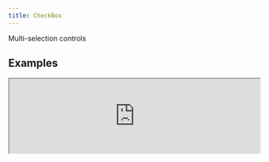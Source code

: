 ```yaml
---
title: CheckBox
---
```

Multi-selection controls

## Examples

<div><iframe style="width: 100%; margin: 0;" src="http://ui-demos.blankapp.org/checkbox-example" scrolling="no" /></div>

```jsx
<CheckBox text={'CheckBox'} />
```

## States

### Disabled

<div><iframe style="width: 100%; margin: 0;" src="http://ui-demos.blankapp.org/checkbox-state-disabled" scrolling="no" /></div>

```jsx
<CheckBox text={'CheckBox'} disabled />
```

### Checked

<div><iframe style="width: 100%; margin: 0;" src="http://ui-demos.blankapp.org/checkbox-state-checked" scrolling="no" /></div>

```jsx
<CheckBox text={'CheckBox'} checked />
```

## API

### Props

Name | Description | Type | Optional value | Default
--- | --- | --- | --- | ---
`children` | - | string, element | - | -
`text` | - | string | - | Empty string ('')
`disabled` | - | bool | - | `false`
`checked` | - | bool | - | `false`

### Events

Name | Description
--- | ---
`onCheckedChange` | -
